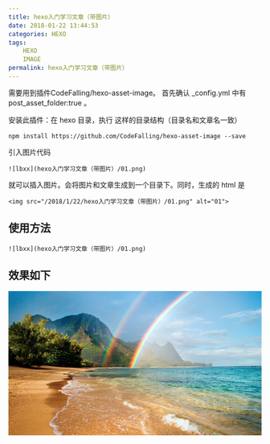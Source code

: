 ```yaml
---
title: hexo入门学习文章（带图片）
date: 2018-01-22 13:44:53
categories: HEXO
tags:
	HEXO
	IMAGE
permalink: hexo入门学习文章（带图片）
---
```

需要用到插件CodeFalling/hexo-asset-image。 
首先确认 _config.yml 中有 post_asset_folder:true 。 
<!-- more -->
安装此插件：在 hexo 目录，执行
这样的目录结构（目录名和文章名一致）
```
npm install https://github.com/CodeFalling/hexo-asset-image --save
```
引入图片代码
```
![lbxx](hexo入门学习文章（带图片）/01.png)
```
就可以插入图片。会将图片和文章生成到一个目录下。同时，生成的 html 是
```
<img src="/2018/1/22/hexo入门学习文章（带图片）/01.png" alt="01">
```
## 使用方法
```
![lbxx](hexo入门学习文章（带图片）/01.png)
```
## 效果如下
![lbxx](hexo入门学习文章（带图片）/01.png)